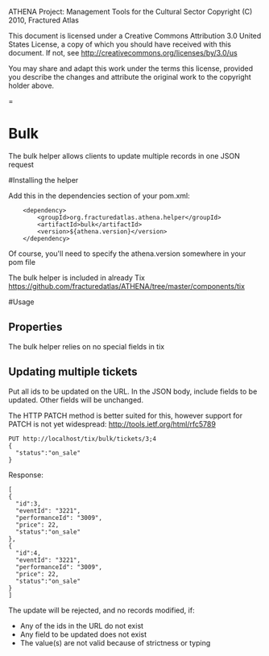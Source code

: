 ATHENA Project: Management Tools for the Cultural Sector
Copyright (C) 2010, Fractured Atlas

This document is licensed under a Creative Commons Attribution 3.0 United
States License, a copy of which you should have received with this
document. If not, see http://creativecommons.org/licenses/by/3.0/us

You may share and adapt this work under the terms this license, provided
you describe the changes and attribute the original work to the copyright
holder above.

=

# Bulk

The bulk helper allows clients to update multiple records in one JSON request

#Installing the helper

Add this in the dependencies section of your pom.xml:

        <dependency>
            <groupId>org.fracturedatlas.athena.helper</groupId>
            <artifactId>bulk</artifactId>
            <version>${athena.version}</version>
        </dependency>

Of course, you'll need to specify the athena.version somewhere in your pom file

The bulk helper is included in already Tix <https://github.com/fracturedatlas/ATHENA/tree/master/components/tix>

#Usage

## Properties

The bulk helper relies on no special fields in tix

## Updating multiple tickets

Put all ids to be updated on the URL.  In the JSON body, include fields to be updated.  Other fields will be unchanged.

The HTTP PATCH method is better suited for this, however support for PATCH is not yet widespread: http://tools.ietf.org/html/rfc5789

    PUT http://localhost/tix/bulk/tickets/3;4
    {
      "status":"on_sale"
    }
    
Response:

    [
    {
      "id":3,
      "eventId": "3221",
      "performanceId": "3009",
      "price": 22,
      "status":"on_sale"
    },
    {
      "id":4,
      "eventId": "3221",
      "performanceId": "3009",
      "price": 22,
      "status":"on_sale"
    }
    ]

The update will be rejected, and no records modified, if:

* Any of the ids in the URL do not exist
* Any field to be updated does not exist
* The value(s) are not valid because of strictness or typing